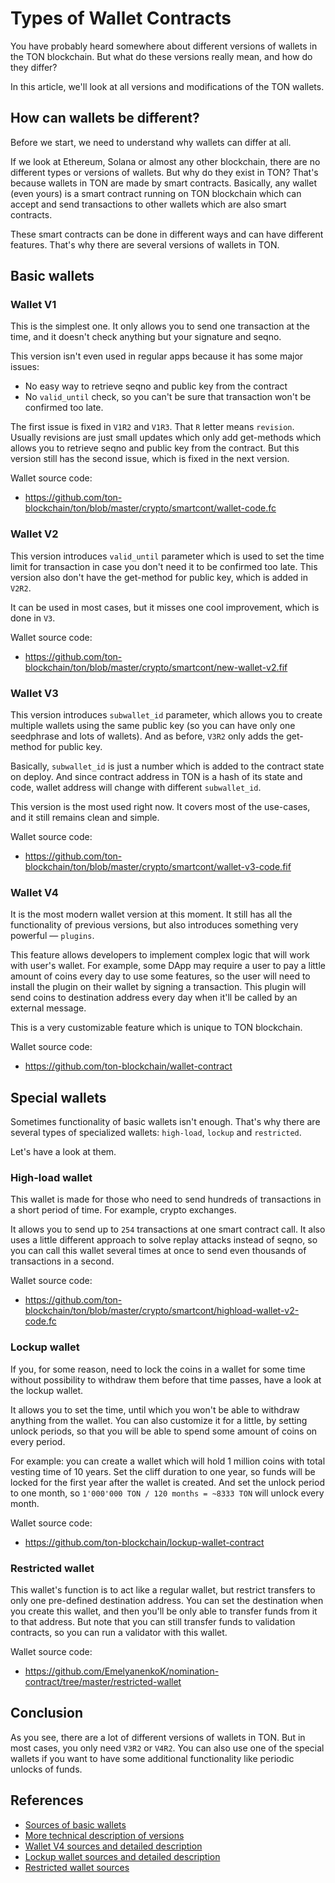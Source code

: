# Types of Wallet Contracts

You have probably heard somewhere about different versions of wallets in the TON blockchain. But what do these versions really mean, and how do they differ?

In this article, we'll look at all versions and modifications of the TON wallets.

## How can wallets be different?

Before we start, we need to understand why wallets can differ at all.

If we look at Ethereum, Solana or almost any other blockchain, there are no different types or versions of wallets. But why do they exist in TON? That's because wallets in TON are made by smart contracts. Basically, any wallet (even yours) is a smart contract running on TON blockchain which can accept and send transactions to other wallets which are also smart contracts.

These smart contracts can be done in different ways and can have different features. That's why there are several versions of wallets in TON.

## Basic wallets

### Wallet V1

This is the simplest one. It only allows you to send one transaction at the time, and it doesn't check anything but your signature and seqno.

This version isn't even used in regular apps because it has some major issues:
 - No easy way to retrieve seqno and public key from the contract
 - No `valid_until` check, so you can't be sure that transaction won't be confirmed too late.

The first issue is fixed in `V1R2` and `V1R3`. That `R` letter means `revision`. Usually revisions are just small updates which only add get-methods which allows you to retrieve seqno and public key from the contract.
But this version still has the second issue, which is fixed in the next version.

Wallet source code:
 * https://github.com/ton-blockchain/ton/blob/master/crypto/smartcont/wallet-code.fc 

### Wallet V2

This version introduces `valid_until` parameter which is used to set the time limit for transaction in case you don't need it to be confirmed too late. This version also don't have the get-method for public key, which is added in `V2R2`.

It can be used in most cases, but it misses one cool improvement, which is done in `V3`.

Wallet source code:
 * https://github.com/ton-blockchain/ton/blob/master/crypto/smartcont/new-wallet-v2.fif

### Wallet V3

This version introduces `subwallet_id` parameter, which allows you to create multiple wallets using the same public key (so you can have only one seedphrase and lots of wallets). And as before, `V3R2` only adds the get-method for public key.

Basically, `subwallet_id` is just a number which is added to the contract state on deploy. And since contract address in TON is a hash of its state and code, wallet address will change with different `subwallet_id`.

This version is the most used right now. It covers most of the use-cases, and it still remains clean and simple.

Wallet source code:
 * https://github.com/ton-blockchain/ton/blob/master/crypto/smartcont/wallet-v3-code.fif

### Wallet V4

It is the most modern wallet version at this moment. It still has all the functionality of previous versions, but also introduces something very powerful — `plugins`.

This feature allows developers to implement complex logic that will work with user's wallet. For example, some DApp may require a user to pay a little amount of coins every day to use some features, so the user will need to install the plugin on their wallet by signing a transaction. This plugin will send coins to destination address every day when it'll be called by an external message.

This is a very customizable feature which is unique to TON blockchain.

Wallet source code:
 * https://github.com/ton-blockchain/wallet-contract

## Special wallets

Sometimes functionality of basic wallets isn't enough. That's why there are several types of specialized wallets: `high-load`, `lockup` and `restricted`.

Let's have a look at them.

### High-load wallet

This wallet is made for those who need to send hundreds of transactions in a short period of time. For example, crypto exchanges.

It allows you to send up to `254` transactions at one smart contract call. It also uses a little different approach to solve replay attacks instead of seqno, so you can call this wallet several times at once to send even thousands of transactions in a second.

Wallet source code:
 * https://github.com/ton-blockchain/ton/blob/master/crypto/smartcont/highload-wallet-v2-code.fc

### Lockup wallet

If you, for some reason, need to lock the coins in a wallet for some time without possibility to withdraw them before that time passes, have a look at the lockup wallet.

It allows you to set the time, until which you won't be able to withdraw anything from the wallet. You can also customize it for a little, by setting unlock periods, so that you will be able to spend some amount of coins on every period.

For example: you can create a wallet which will hold 1 million coins with total vesting time of 10 years. Set the cliff duration to one year, so funds will be locked for the first year after the wallet is created. And set the unlock period to one month, so `1'000'000 TON / 120 months = ~8333 TON` will unlock every month.

Wallet source code:
 * https://github.com/ton-blockchain/lockup-wallet-contract

### Restricted wallet

This wallet's function is to act like a regular wallet, but restrict transfers to only one pre-defined destination address. You can set the destination when you create this wallet, and then you'll be only able to transfer funds from it to that address. But note that you can still transfer funds to validation contracts, so you can run a validator with this wallet.

Wallet source code:
 * https://github.com/EmelyanenkoK/nomination-contract/tree/master/restricted-wallet

## Conclusion

As you see, there are a lot of different versions of wallets in TON. But in most cases, you only need `V3R2` or `V4R2`. You can also use one of the special wallets if you want to have some additional functionality like periodic unlocks of funds.

## References

 - [Sources of basic wallets](https://github.com/ton-blockchain/ton/tree/master/crypto/smartcont)
 - [More technical description of versions](https://github.com/toncenter/tonweb/blob/master/src/contract/wallet/WalletSources.md)
 - [Wallet V4 sources and detailed description](https://github.com/ton-blockchain/wallet-contract)
 - [Lockup wallet sources and detailed description](https://github.com/ton-blockchain/lockup-wallet-contract)
 - [Restricted wallet sources](https://github.com/EmelyanenkoK/nomination-contract/tree/master/restricted-wallet)
